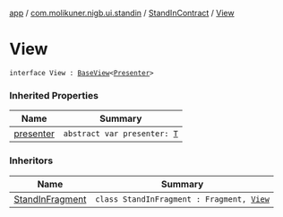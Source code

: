 [app](../../index.md) / [com.molikuner.nigb.ui.standin](../index.md) / [StandInContract](index.md) / [View](./-view.md)

# View

`interface View : `[`BaseView`](../../com.molikuner.nigb.ui/-base-view/index.md)`<`[`Presenter`](-presenter.md)`>`

### Inherited Properties

| Name | Summary |
|---|---|
| [presenter](../../com.molikuner.nigb.ui/-base-view/presenter.md) | `abstract var presenter: `[`T`](../../com.molikuner.nigb.ui/-base-view/index.md#T) |

### Inheritors

| Name | Summary |
|---|---|
| [StandInFragment](../-stand-in-fragment/index.md) | `class StandInFragment : Fragment, `[`View`](./-view.md) |
